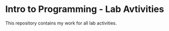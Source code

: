 Intro to Programming - Lab Avtivities  
=====================================

This repository contains my work for all lab activities.